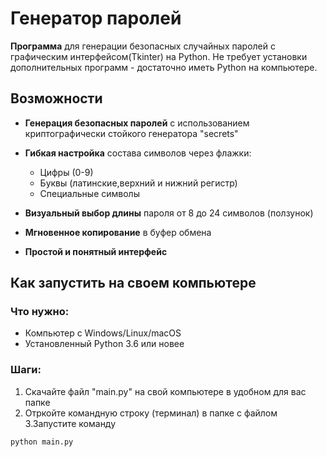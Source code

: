 # Генератор паролей

**Программа** для генерации безопасных случайных паролей с графическим интерфейсом(Tkinter) на Python.
Не требует установки дополнительных программ - достаточно иметь Python на компьютере.

## Возможности
- **Генерация безопасных паролей** с использованием криптографически стойкого генератора "secrets" 
- **Гибкая настройка** состава символов через флажки:
    - Цифры (0-9)
    - Буквы (латинские,верхний и нижний регистр)
    - Специальные символы

- **Визуальный выбор длины** пароля от 8 до 24 символов (ползунок)
- **Мгновенное копирование** в буфер обмена 
- **Простой и понятный интерфейс**

## Как запустить на своем компьютере

### Что нужно:
- Компьютер с Windows/Linux/macOS
- Установленный Python 3.6 или новее

### Шаги:
1. Скачайте файл "main.py" на свой компьютере в удобном для вас папке
2. Отркойте командную строку (терминал) в папке с файлом
3.Запустите команду
``` bash
python main.py
